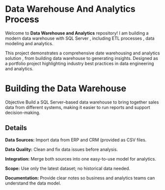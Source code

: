# Data Warehouse And Analytics Process
Welcome to **Data Warehouse and Analytics** repository!
I am building a modern data warehouse with SQL Server , including ETL processes , data modeling and analytics.

This project demonstrates a comprehensive date warehousing and analytics solution , from building data warehouse to generating insights. Designed as a portfolio project highlighting industry best practices in data engineering and analytics.

<h1>Building the Data Warehouse</h1>

Objective
Build a SQL Server–based data warehouse to bring together sales data from different systems, making it easier to run reports and support decision-making.

## Details


**Data Sources:** Import data from ERP and CRM (provided as CSV files.

**Data Quality:** Clean and fix data issues before analysis. 

**Integration:** Merge both sources into one easy-to-use model for analytics.

**Scope:** Use only the latest dataset; no historical data needed.

**Documentation:** Provide clear notes so business and analytics teams can understand the data model.



